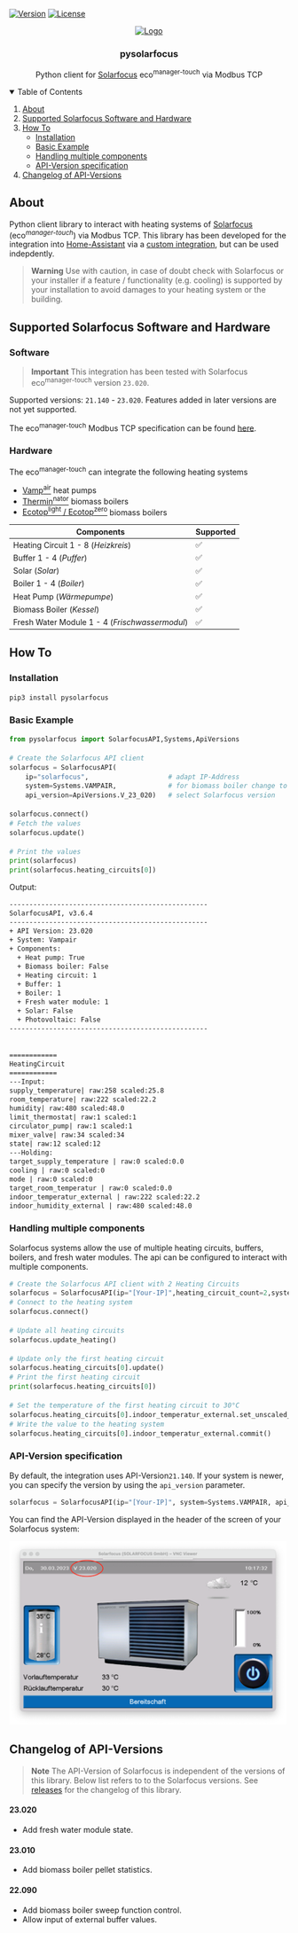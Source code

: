 [![Version](https://img.shields.io/github/v/tag/lavermanjj/pysolarfocus?style=for-the-badge&label=Version&color=orange)](https://img.shields.io/github/v/tag/lavermanjj/pysolarfocus?style=for-the-badge&label=Version&color=orange)
[![License](https://img.shields.io/github/license/lavermanjj/pysolarfocus?style=for-the-badge)](https://img.shields.io/github/license/lavermanjj/pysolarfocus?style=for-the-badge)


<p align="center">
  <a href="https://github.com/lavermanjj/home-assistant-solarfocus">
    <img src="https://brands.home-assistant.io/solarfocus/logo.png" alt="Logo" height="80">
  </a>
</p>

<h3 align="center">pysolarfocus</h3>

<p align="center">
  Python client for <a href="https://www.solarfocus.com/">Solarfocus</a> eco<sup>manager-touch</sup>  via Modbus TCP
</p>


<details open="open">
  <summary>Table of Contents</summary>

1. [About](#about)
2. [Supported Solarfocus Software and Hardware](#supported-solarfocus-software-and-hardware)
3. [How To](#how-to)
   - [Installation](#installation)
   - [Basic Example](#basic-example)
   - [Handling multiple components](#handling-multiple-components)
   - [API-Version specification](#api-version-specification)
4. [Changelog of API-Versions](#changelog-of-api-versions)

   
</details>


## About

Python client library to interact with heating systems of [Solarfocus](https://www.solarfocus.com/) (eco<sup>_manager-touch_</sup>) via Modbus TCP. This library has been developed for the integration into [Home-Assistant](https://www.home-assistant.io/) via a [custom integration](https://github.com/LavermanJJ/home-assistant-solarfocus), but can be used indepdently.

> **Warning**
> Use with caution, in case of doubt check with Solarfocus or your installer if a feature / functionality (e.g. cooling) is supported by your installation to avoid damages to your heating system or the building.


## Supported Solarfocus Software and Hardware

### Software

> **Important**
> This integration has been tested with Solarfocus eco<sup>manager-touch</sup> version `23.020`.

Supported versions: `21.140` - `23.020`. Features added in later versions are not yet supported.

The eco<sup>manager-touch</sup> Modbus TCP specification can be found [here](https://www.solarfocus.com/de/partnerportal/pdf/open/UGFydG5lcmJlcmVpY2gtREUvUmVnZWx1bmdfZWNvbWFuYWdlci10b3VjaC9BbmxlaXR1bmdlbi9lY29tYW5hZ2VyLXRvdWNoX01vZGJ1cy1UQ1AtUmVnaXN0ZXJkYXRlbl9BbmxlaXR1bmcucGRm/117920/0/Lng_YSxpM245S30zMTc4W2Y8cVRRXWlJVWRQJDsv?serialNumber=21010).

### Hardware

The eco<sup>manager-touch</sup> can integrate the following heating systems
- [Vamp<sup>air</sup>](https://www.solarfocus.com/en/products/air-source-heat-pump-vampair) heat pumps
- [Thermin<sup>nator</sup>](https://www.solarfocus.com/en/products/biomassheating) biomass boilers
- [Ecotop<sup>light</sup> / Ecotop<sup>zero</sup>](https://www.solarfocus.com/de/produkte/biomasseheizung/pelletkessel/ecotop) biomass boilers

| Components | Supported |
|---|---|
| Heating Circuit 1 - 8 (_Heizkreis_)| :white_check_mark: |
| Buffer 1 - 4 (_Puffer_) | :white_check_mark: |
| Solar (_Solar_)| :white_check_mark: |
| Boiler 1 - 4 (_Boiler_) | :white_check_mark: |
| Heat Pump (_Wärmepumpe_) | :white_check_mark: |
| Biomass Boiler (_Kessel_) | :white_check_mark: | 
| Fresh Water Module 1 - 4 (_Frischwassermodul_) | :white_check_mark: |

## How To

### Installation

```
pip3 install pysolarfocus
```

### Basic Example 

```python
from pysolarfocus import SolarfocusAPI,Systems,ApiVersions

# Create the Solarfocus API client
solarfocus = SolarfocusAPI(
    ip="solarfocus",                    # adapt IP-Address 
    system=Systems.VAMPAIR,             # for biomass boiler change to Systems.THERMINATOR / ECOTOP 
    api_version=ApiVersions.V_23_020)   # select Solarfocus version

solarfocus.connect()
# Fetch the values
solarfocus.update()

# Print the values
print(solarfocus)
print(solarfocus.heating_circuits[0])
```

Output: 

```
--------------------------------------------------
SolarfocusAPI, v3.6.4
--------------------------------------------------
+ API Version: 23.020
+ System: Vampair
+ Components:
  + Heat pump: True
  + Biomass boiler: False
  + Heating circuit: 1
  + Buffer: 1
  + Boiler: 1
  + Fresh water module: 1
  + Solar: False
  + Photovoltaic: False
--------------------------------------------------


============
HeatingCircuit
============
---Input:
supply_temperature| raw:258 scaled:25.8
room_temperature| raw:222 scaled:22.2
humidity| raw:480 scaled:48.0
limit_thermostat| raw:1 scaled:1
circulator_pump| raw:1 scaled:1
mixer_valve| raw:34 scaled:34
state| raw:12 scaled:12
---Holding:
target_supply_temperature | raw:0 scaled:0.0
cooling | raw:0 scaled:0
mode | raw:0 scaled:0
target_room_temperatur | raw:0 scaled:0.0
indoor_temperatur_external | raw:222 scaled:22.2
indoor_humidity_external | raw:480 scaled:48.0
```

### Handling multiple components
Solarfocus systems allow the use of multiple heating circuits, buffers, boilers, and fresh water modules. The api can be configured to interact with multiple components.

```python 
# Create the Solarfocus API client with 2 Heating Circuits
solarfocus = SolarfocusAPI(ip="[Your-IP]",heating_circuit_count=2,system=Systems.VAMPAIR)
# Connect to the heating system
solarfocus.connect()

# Update all heating circuits
solarfocus.update_heating()

# Update only the first heating circuit
solarfocus.heating_circuits[0].update()
# Print the first heating circuit
print(solarfocus.heating_circuits[0])

# Set the temperature of the first heating circuit to 30°C
solarfocus.heating_circuits[0].indoor_temperatur_external.set_unscaled_value(30)
# Write the value to the heating system
solarfocus.heating_circuits[0].indoor_temperatur_external.commit()
```

### API-Version specification
By default, the integration uses API-Version`21.140`. If your system is newer, you can specify
the version by using the `api_version` parameter. 

```python
solarfocus = SolarfocusAPI(ip="[Your-IP]", system=Systems.VAMPAIR, api_version=ApiVersions.V_23_020)
```

You can find the API-Version displayed in the header of the screen of your Solarfocus system:

<img src="images/sf-version.png?raw=true" width="500">

## Changelog of API-Versions
> **Note**
> The API-Version of Solarfocus is independent of the versions of this library. Below list refers to to 
> the Solarfocus versions. See [releases](https://github.com/LavermanJJ/pysolarfocus/releases) for the changelog
> of this library.


#### 23.020
* Add fresh water module state.

#### 23.010
* Add biomass boiler pellet statistics.

#### 22.090
* Add biomass boiler sweep function control.
* Allow input of external buffer values.

